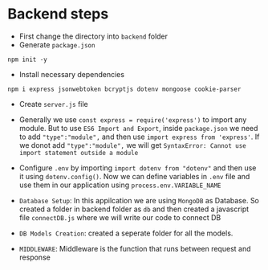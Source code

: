 # Backend steps

- First change the directory into `backend` folder
- Generate `package.json`

`npm init -y`

- Install necessary dependencies

`npm i express jsonwebtoken bcryptjs dotenv mongoose cookie-parser`

- Create `server.js` file

- Generally we use `const express = require('express')` to import any module. But to use `ES6 Import and Export`, inside `package.json` we need to add `"type":"module",` and then use `import express from 'express'`. If we donot add `"type":"module",` we will get `SyntaxError: Cannot use import statement outside a module`

- Configure `.env` by importing `import dotenv from "dotenv"` and then use it using `dotenv.config()`. Now we can define variables in `.env` file and use them in our application using `process.env.VARIABLE_NAME`


- `Database Setup`: In this appilcation we are using `MongoDB` as Database. So created a folder in backend folder as `db` and then created a javascript file `connectDB.js` where we will write our code to connect DB

- `DB Models Creation`: created a seperate folder for all the models.

- `MIDDLEWARE`: Middleware is the function that runs between request and response